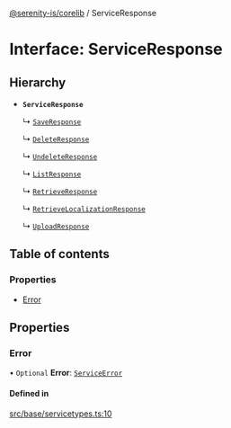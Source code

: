 [@serenity-is/corelib](../README.md) / ServiceResponse

# Interface: ServiceResponse

## Hierarchy

- **`ServiceResponse`**

  ↳ [`SaveResponse`](SaveResponse.md)

  ↳ [`DeleteResponse`](DeleteResponse.md)

  ↳ [`UndeleteResponse`](UndeleteResponse.md)

  ↳ [`ListResponse`](ListResponse.md)

  ↳ [`RetrieveResponse`](RetrieveResponse.md)

  ↳ [`RetrieveLocalizationResponse`](RetrieveLocalizationResponse.md)

  ↳ [`UploadResponse`](UploadResponse.md)

## Table of contents

### Properties

- [Error](ServiceResponse.md#error)

## Properties

### Error

• `Optional` **Error**: [`ServiceError`](ServiceError.md)

#### Defined in

[src/base/servicetypes.ts:10](https://github.com/serenity-is/serenity/blob/master/packages/corelib/src/base/servicetypes.ts#L10)
